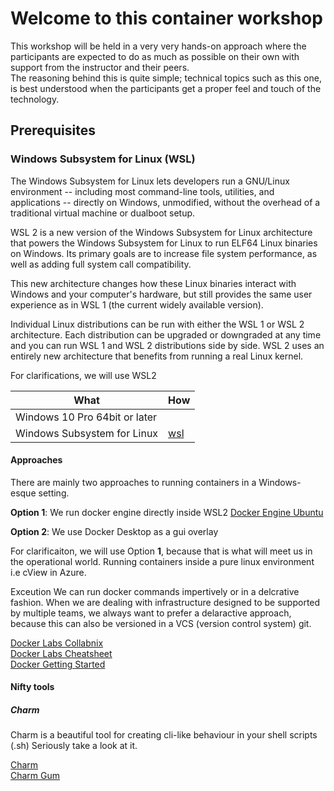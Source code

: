 # Welcome to this container workshop

This workshop will be held in a very very hands-on approach where the participants are expected to do as much as possible on their own with support from the instructor and their peers.
<br>
The reasoning behind this is quite simple; technical topics such as this one, is best understood when the participants get a proper feel and touch of the technology.


## Prerequisites 

### Windows Subsystem for Linux (WSL)

The Windows Subsystem for Linux lets developers run a GNU/Linux environment -- including most command-line tools, utilities, and applications -- directly on Windows, unmodified, without the overhead of a traditional virtual machine or dualboot setup.  

WSL 2 is a new version of the Windows Subsystem for Linux architecture that powers the Windows Subsystem for Linux to run ELF64 Linux binaries on Windows. Its primary goals are to increase file system performance, as well as adding full system call compatibility.

This new architecture changes how these Linux binaries interact with Windows and your computer's hardware, but still provides the same user experience as in WSL 1 (the current widely available version).

Individual Linux distributions can be run with either the WSL 1 or WSL 2 architecture. Each distribution can be upgraded or downgraded at any time and you can run WSL 1 and WSL 2 distributions side by side. WSL 2 uses an entirely new architecture that benefits from running a real Linux kernel.


For clarifications, we will use WSL2

| What | How |
|------|-----|
|Windows 10 Pro 64bit or later|  |
|Windows Subsystem for Linux| [wsl](https://learn.microsoft.com/en-us/windows/wsl/install)|


#### Approaches

There are mainly two approaches to running containers in a Windows-esque setting.

**Option 1**:
    We run docker engine directly inside WSL2 
    [Docker Engine Ubuntu](https://docs.docker.com/engine/install/ubuntu/)

**Option 2**:
    We use Docker Desktop as a gui overlay

For clarificaiton, we will use Option **1**, because that is what will meet us in the operational world. Running containers inside a pure linux environment i.e cView in Azure. 


Exceution
We can run docker commands impertively or in a delcrative fashion. 
When we are dealing with infrastructure designed to be supported by multiple teams, we always want to prefer a delaractive approach, because this can also be versioned in a VCS (version control system) git. 


[Docker Labs Collabnix](https://dockerlabs.collabnix.com/)  
[Docker Labs Cheatsheet](https://collabnix.com/docker-cheatsheet/)  
[Docker Getting Started](https://github.com/docker/getting-started)  



#### Nifty tools

##### Charm
Charm is a beautiful tool for creating cli-like behaviour in your shell scripts (.sh)
Seriously take a look at it.

[Charm](https://charm.sh/)  
[Charm Gum](https://github.com/charmbracelet/gum)
